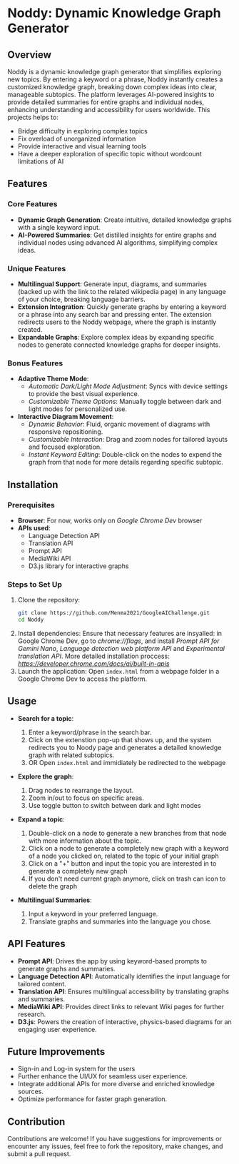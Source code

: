 # Noddy: Dynamic Knowledge Graph Generator

## Overview
Noddy is a dynamic knowledge graph generator that simplifies exploring new topics. By entering a keyword or a phrase, Noddy instantly creates a customized knowledge graph, breaking down complex ideas into clear, manageable subtopics. The platform leverages AI-powered insights to provide detailed summaries for entire graphs and individual nodes, enhancing understanding and accessibility for users worldwide. 
This projects helps to:
- Bridge difficulty in exploring complex topics
- Fix overload of unorganized information
- Provide interactive and visual learning tools
- Have a deeper exploration of specific topic without wordcount limitations of AI

## Features

### Core Features
- **Dynamic Graph Generation**: Create intuitive, detailed knowledge graphs with a single keyword input.
- **AI-Powered Summaries**: Get distilled insights for entire graphs and individual nodes using advanced AI algorithms, simplifying complex ideas.

### Unique Features
- **Multilingual Support**: Generate input, diagrams, and summaries (backed up with the link to the related wikipedia page) in any language of your choice, breaking language barriers.
- **Extension Integration**: Quickly generate graphs by entering a keyword or a phrase into any search bar and pressing enter. The extension redirects users to the Noddy webpage, where the graph is instantly created.
- **Expandable Graphs**: Explore complex ideas by expanding specific nodes to generate connected knowledge graphs for deeper insights.

### Bonus Features
- **Adaptive Theme Mode**:
  - *Automatic Dark/Light Mode Adjustment*: Syncs with device settings to provide the best visual experience.
  - *Customizable Theme Options*: Manually toggle between dark and light modes for personalized use.
- **Interactive Diagram Movement**:
  - *Dynamic Behavior*: Fluid, organic movement of diagrams with responsive repositioning.
  - *Customizable Interaction*: Drag and zoom nodes for tailored layouts and focused exploration.
  - *Instant Keyword Editing*: Double-click on the nodes to expend the graph from that node for more details regarding specific subtopic.

## Installation

### Prerequisites
- **Browser**: For now, works only on *Google Chrome Dev* browser
- **APIs used**:
  - Language Detection API
  - Translation API
  - Prompt API
  - MediaWiki API
  - D3.js library for interactive graphs

### Steps to Set Up
1. Clone the repository:
   ```bash
   git clone https://github.com/Menma2021/GoogleAIChallenge.git
   cd Noddy
   ```
2. Install dependencies:
   Ensure that necessary features are insyalled: in Google Chrome Dev, go to *chrome://flags*, and install *Prompt API for Gemini Nano*, *Language detection web platform API* and *Experimental translation API*. More detailed installation proccess: *https://developer.chrome.com/docs/ai/built-in-apis*
3. Launch the application:
   Open `index.html` from a webpage folder in a Google Chrome Dev to access the platform.

## Usage
- **Search for a topic**:
  1. Enter a keyword/phrase in the search bar.
  2. Click on the extenstion pop-up that shows up, and the system redirects you to Noody page and generates a detailed knowledge graph with related subtopics.
  3. OR Open `index.html` and immidiately be redirected to the webpage

- **Explore the graph**:
  1. Drag nodes to rearrange the layout.
  2. Zoom in/out to focus on specific areas.
  3. Use toggle button to switch between dark and light modes

- **Expand a topic**:
  1. Double-click on a node to generate a new branches from that node with more information about the topic.
  2. Click on a node to generate a completely new graph with a keyword of a node you clicked on, related to the topic of your initial graph
  3. Click on a "+" button and input the topic you are interested in to generate a completely new graph
  4. If you don't need current graph anymore, click on trash can icon to delete the graph

- **Multilingual Summaries**:
  1. Input a keyword in your preferred language.
  2. Translate graphs and summaries into the language you chose.

## API Features
- **Prompt API**: Drives the app by using keyword-based prompts to generate graphs and summaries.
- **Language Detection API**: Automatically identifies the input language for tailored content.
- **Translation API**: Ensures multilingual accessibility by translating graphs and summaries.
- **MediaWiki API**: Provides direct links to relevant Wiki pages for further research.
- **D3.js**: Powers the creation of interactive, physics-based diagrams for an engaging user experience.

## Future Improvements
- Sign-in and Log-in system for the users
- Further enhance the UI/UX for seamless user experience.
- Integrate additional APIs for more diverse and enriched knowledge sources.
- Optimize performance for faster graph generation.

## Contribution
Contributions are welcome! If you have suggestions for improvements or encounter any issues, feel free to fork the repository, make changes, and submit a pull request.
